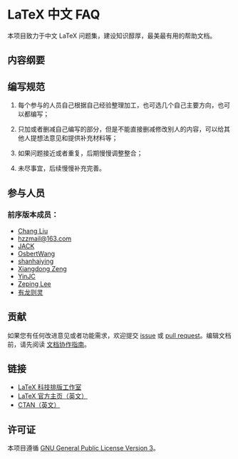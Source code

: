 # LaTeX 中文 FAQ

本项目致力于中文 LaTeX 问题集，建设知识醇厚，最美最有用的帮助文档。

## 内容纲要

















## 编写规范


1. 每个参与的人员自己根据自己经验整理加工，也可选几个自己主要方向，也可以都编写；

1. 只加或者删减自己编写的部分，但是不能直接删减修改别人的内容，可以给其他人提想法意见和提供补充材料等；

1. 如果问题接近或者重复，后期慢慢调整整合；

1. 未尽事宜，后续慢慢补充完善。







## 参与人员






### 前序版本成员：

- [Chang Liu](https://github.com/FSSlc)
- [hzzmail@163.com](https://github.com/hushidong)
- [JACK](https://github.com/jack9603301)
- [OsbertWang](https://github.com/OsbertWang)
- [shanhaiying](https://github.com/shanhaiying)
- [Xiangdong Zeng](https://github.com/Stone-Zeng)
- [YinJC](https://github.com/YinJC)
- [Zeping Lee](https://github.com/zepinglee)
- [有龙则灵](https://github.com/htharoldht)


## 贡献

如果您有任何改进意见或者功能需求，欢迎提交 [issue](https://github.com/latexstudio/LaTeXFAQ-cn/issues) 或 [pull request](https://github.com/latexstudio/LaTeXFAQ-cn/pulls)。编辑文档前，请先阅读 [文档协作指南](CONTRIBUTING.md)。

## 链接

- [LaTeX 科技排版工作室](http://www.latexstudio.net/)
- [LaTeX 官方主页（英文）](https://www.latex-project.org/)
- [CTAN（英文）](https://ctan.org/)

## 许可证

本项目遵循 [GNU General Public License Version 3](LICENSE)。
